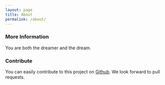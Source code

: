 ```yaml
---
layout: page
title: About
permalink: /about/
---
```


### More Information

You are both the dreamer and the dream.

### Contribute

You can easily contribute to this project on <a href="https://github.com/sunnankar/farbeyondthestars">Github</a>. We look forward to pull requests.
